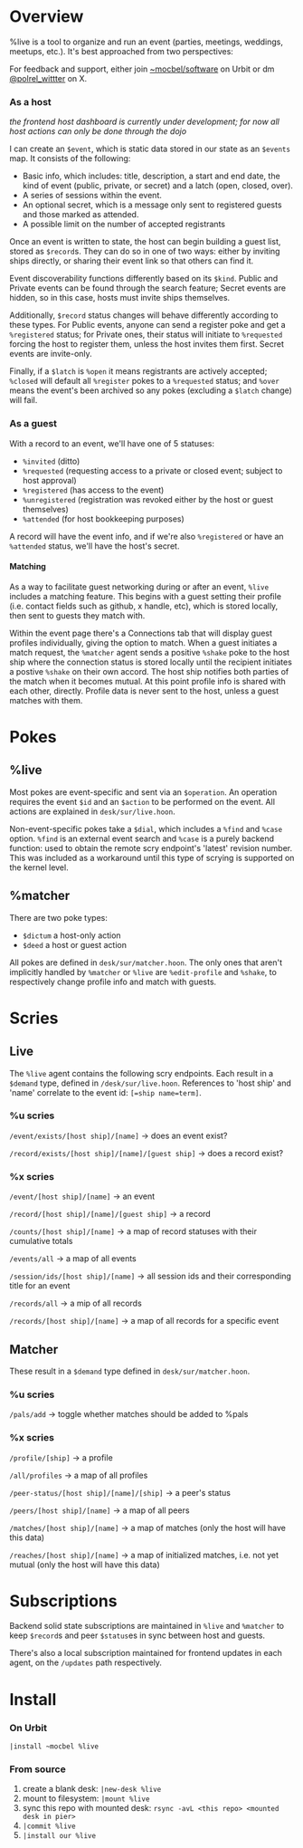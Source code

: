 # Overview
%live is a tool to organize and run an event (parties, meetings, weddings,
meetups, etc.). It's best approached from two perspectives:

For feedback and support, either join [~mocbel/software](https://tlon.network/lure/0v1.tipkt.egdok.cs1ck.q1u50.vh304) on Urbit or dm [@polrel_wittter](https://x.com/polrel_witter) on X.

### As a host
*the frontend host dashboard is currently under development; for now all
host actions can only be done through the dojo*

I can create an `$event`, which is static data stored in our state as an
`$events` map. It consists of the following:
- Basic info, which includes: title, description, a start and end date, the
  kind of event (public, private, or secret) and a latch (open, closed,
  over).
- A series of sessions within the event.
- An optional secret, which is a message only sent to registered guests and
those marked as attended.
- A possible limit on the number of accepted registrants

Once an event is written to state, the host can begin building a
guest list, stored as `$record`s. They can do so in one of two ways: either by
inviting ships directly, or sharing their event link so that others
can find it.

Event discoverability functions differently based on its `$kind`. Public
and Private events can be found through the search feature; Secret
events are hidden, so in this case, hosts must invite ships themselves.

Additionally, `$record` status changes will behave differently according to
these types. For Public events, anyone can send a register poke and get
a `%registered` status; for Private ones, their status will initiate to
`%requested` forcing the host to register them, unless the host
invites them first. Secret events are invite-only.

Finally, if a `$latch` is `%open` it means registrants are actively
accepted; `%closed` will default all `%register` pokes to a `%requested` status;
and `%over` means the event's been archived so any pokes (excluding a
`$latch` change) will fail.

### As a guest
With a record to an event, we'll have one of 5 statuses:
- `%invited` (ditto)
- `%requested` (requesting access to a private or closed event; subject to host
  approval)
- `%registered` (has access to the event)
- `%unregistered` (registration was revoked either by the host or guest
  themselves)
- `%attended` (for host bookkeeping purposes)

A record will have the event info, and if we're also
`%registered` or have an `%attended` status, we'll have the host's
secret.

#### Matching
As a way to facilitate guest networking during or after an event,
`%live` includes a matching feature. This begins with a guest setting their
profile (i.e. contact fields such as github, x handle, etc), which is stored locally, then sent to guests they match with.

Within the event page there's a Connections tab that will display guest
profiles individually, giving the option to match. When a guest initiates
a match request, the `%matcher` agent sends a positive `%shake` poke to
the host ship where the connection status is stored locally until the
recipient initiates a postive `%shake` on their own accord. The host
ship notifies both parties of the match when it becomes mutual. At this point profile info is shared with each other, directly. Profile data is never sent to the host, unless a guest matches with them.

# Pokes
## %live
Most pokes are event-specific and sent via an `$operation`. An operation
requires the event `$id` and an `$action` to be performed on the event.
All actions are explained in `desk/sur/live.hoon`.

Non-event-specific pokes take a `$dial`, which includes a `%find` and
`%case` option. `%find` is an external event search and `%case` is a
purely backend function: used to obtain the remote scry endpoint's
'latest' revision number. This was included as a workaround until this
type of scrying is supported on the kernel level.

## %matcher
There are two poke types:
- `$dictum` a host-only action
- `$deed` a host or guest action

All pokes are defined in `desk/sur/matcher.hoon`. The only ones that aren't implicitly handled by `%matcher` or `%live` are `%edit-profile` and `%shake`, to respectively change profile info and match with guests.

# Scries
## Live
The `%live` agent contains the following scry endpoints. Each result in
a `$demand` type, defined in `/desk/sur/live.hoon`. References to 'host ship' and 'name' correlate to the event id: `[=ship name=term]`.

### %u scries
`/event/exists/[host ship]/[name]` -> does an event exist?

`/record/exists/[host ship]/[name]/[guest ship]` -> does a record exist?

### %x scries
`/event/[host ship]/[name]` -> an event

`/record/[host ship]/[name]/[guest ship]` -> a record

`/counts/[host ship]/[name]` -> a map of record statuses with their cumulative
totals

`/events/all` -> a map of all events

`/session/ids/[host ship]/[name]` -> all session ids and their corresponding
title for an event

`/records/all` -> a mip of all records

`/records/[host ship]/[name]` -> a map of all records for a specific event

## Matcher
These result in a `$demand` type defined in `desk/sur/matcher.hoon`.

### %u scries
`/pals/add` -> toggle whether matches should be added to %pals

### %x scries
`/profile/[ship]` -> a profile

`/all/profiles` -> a map of all profiles

`/peer-status/[host ship]/[name]/[ship]` -> a peer's status

`/peers/[host ship]/[name]` -> a map of all peers

`/matches/[host ship]/[name]` -> a map of matches (only the host will
have this data)

`/reaches/[host ship]/[name]` -> a map of initialized matches, i.e. not
yet mutual (only the host will have this data)

# Subscriptions
Backend solid state subscriptions are maintained in `%live` and `%matcher` to keep `$record`s and peer `$status`es in sync between host and guests.

There's also a local subscription maintained for frontend updates in
each agent, on the `/updates` path respectively.

# Install
### On Urbit
`|install ~mocbel %live`

### From source
1. create a blank desk: `|new-desk %live`
2. mount to filesystem: `|mount %live`
3. sync this repo with mounted desk: `rsync -avL <this repo> <mounted desk in pier>`
4. `|commit %live`
5. `|install our %live`
